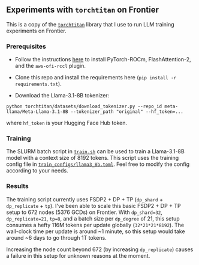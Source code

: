 ## Experiments with `torchtitan` on Frontier

This is a copy of the [`torchtitan`](https://github.com/pytorch/torchtitan) library that I use to run LLM training experiments on Frontier. 

### Prerequisites

* Follow the instructions [here](https://github.com/eminorhan/frontier-accelerate) to install PyTorch-ROCm, FlashAttention-2, and the `aws-ofi-rccl` plugin. 

* Clone this repo and install the requirements here (`pip install -r requirements.txt`). 

* Download the Llama-3.1-8B tokenizer:

```python torchtitan/datasets/download_tokenizer.py --repo_id meta-llama/Meta-Llama-3.1-8B --tokenizer_path "original" --hf_token=...```

where `hf_token` is your Hugging Face Hub token.

### Training

The SLURM batch script in [`train.sh`](https://github.com/eminorhan/frontier-torchtitan/blob/master/train.sh) can be used to train a Llama-3.1-8B model with a context size of 8192 tokens. This script uses the training config file in [`train_configs/llama3_8b.toml`](https://github.com/eminorhan/frontier-torchtitan/blob/master/train_configs/llama3_8b.toml). Feel free to modify the config according to your needs.

### Results

The training script currently uses FSDP2 + DP + TP (`dp_shard` + `dp_replicate` + `tp`). I've been able to scale this basic FSDP2 + DP + TP setup to 672 nodes (5376 GCDs) on Frontier. With `dp_shard=32`, `dp_replicate=21`, `tp=8`, and a batch size per `dp_degree` of 21, this setup consumes a hefty 116M tokens per update globally (`32*21*21*8192`). The wall-clock time per update is around ~1 minute, so this setup would take around ~6 days to go through 1T tokens.

Increasing the node count beyond 672 (by increasing `dp_replicate`) causes a failure in this setup for unknown reasons at the moment.
